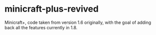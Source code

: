 # minicraft-plus-revived
Minicraft+, code taken from version 1.6 originally, with the goal of adding back all the features currently in 1.8.
